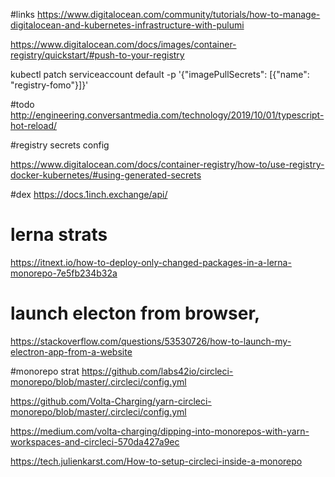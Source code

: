 
#links
https://www.digitalocean.com/community/tutorials/how-to-manage-digitalocean-and-kubernetes-infrastructure-with-pulumi

https://www.digitalocean.com/docs/images/container-registry/quickstart/#push-to-your-registry


kubectl patch serviceaccount default -p '{"imagePullSecrets": [{"name": "registry-fomo"}]}'


#todo
http://engineering.conversantmedia.com/technology/2019/10/01/typescript-hot-reload/


#registry secrets config

https://www.digitalocean.com/docs/container-registry/how-to/use-registry-docker-kubernetes/#using-generated-secrets



#dex
https://docs.1inch.exchange/api/

# lerna strats
https://itnext.io/how-to-deploy-only-changed-packages-in-a-lerna-monorepo-7e5fb234b32a


# launch electon from browser, 
https://stackoverflow.com/questions/53530726/how-to-launch-my-electron-app-from-a-website


#monorepo strat
https://github.com/labs42io/circleci-monorepo/blob/master/.circleci/config.yml

https://github.com/Volta-Charging/yarn-circleci-monorepo/blob/master/.circleci/config.yml

https://medium.com/volta-charging/dipping-into-monorepos-with-yarn-workspaces-and-circleci-570da427a9ec

https://tech.julienkarst.com/How-to-setup-circleci-inside-a-monorepo
